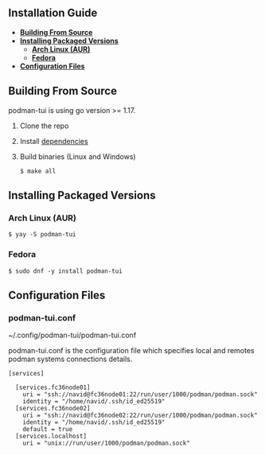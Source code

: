 ## Installation Guide

- [**Building From Source**](#building-from-source)
- [**Installing Packaged Versions**](#installing-packaged-versions)
  - [**Arch Linux (AUR)**](#arch-linux-aur)
  - [**Fedora**](#fedora)
- [**Configuration Files**](#configurations-files)


## Building From Source

podman-tui is using go version >= 1.17.
  1. Clone the repo
  2. Install [dependencies](./CONTRIBUTING.md#prerequisite-before-build)
  3. Build binaries (Linux and Windows)

     ```shell
     $ make all
     ```

## Installing Packaged Versions

### Arch Linux (AUR)

```shell
$ yay -S podman-tui
```

### Fedora

```
$ sudo dnf -y install podman-tui
```

## Configuration Files

### podman-tui.conf

~/.config/podman-tui/podman-tui.conf

podman-tui.conf is the configuration file which specifies local and remotes podman systems connections details.

```shell
[services]

  [services.fc36node01]
    uri = "ssh://navid@fc36node01:22/run/user/1000/podman/podman.sock"
    identity = "/home/navid/.ssh/id_ed25519"
  [services.fc36node02]
    uri = "ssh://navid@fc36node02:22/run/user/1000/podman/podman.sock"
    identity = "/home/navid/.ssh/id_ed25519"
    default = true
  [services.localhost]
    uri = "unix://run/user/1000/podman/podman.sock"
```
